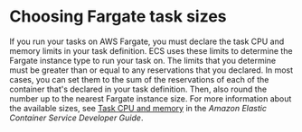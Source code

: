 # Choosing Fargate task sizes<a name="fargate-task-size"></a>

If you run your tasks on AWS Fargate, you must declare the task CPU and memory limits in your task definition\. ECS uses these limits to determine the Fargate instance type to run your task on\. The limits that you determine must be greater than or equal to any reservations that you declared\. In most cases, you can set them to the sum of the reservations of each of the container that's declared in your task definition\. Then, also round the number up to the nearest Fargate instance size\. For more information about the available sizes, see [Task CPU and memory](https://docs.aws.amazon.com/AmazonECS/latest/developerguide/AWS_Fargate.html#fargate-tasks-size) in the *Amazon Elastic Container Service Developer Guide*\. 